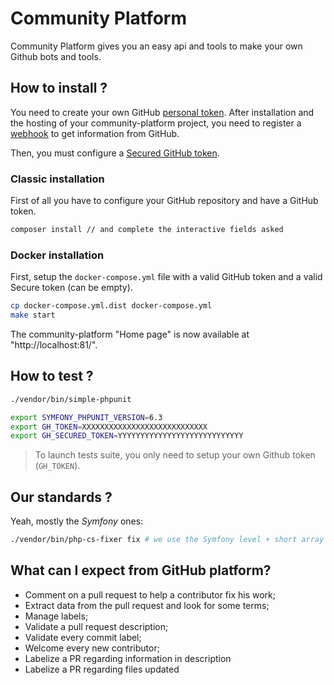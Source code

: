 # Community Platform

Community Platform gives you an easy api and tools to make your own Github bots and tools.

## How to install ?

You need to create your own GitHub [personal token](https://github.com/settings/tokens).
After installation and the hosting of your community-platform project, you need to register a [webhook](https://developer.github.com/webhooks/creating/#setting-up-a-webhook) to get
information from GitHub.

Then, you must configure a [Secured GitHub token](https://developer.github.com/webhooks/securing/#setting-your-secret-token).

### Classic installation

First of all you have to configure your GitHub repository and have a GitHub token.

```bash
composer install // and complete the interactive fields asked
```

### Docker installation

First, setup the `docker-compose.yml` file with a valid GitHub token and a valid Secure token (can be empty).

```bash
cp docker-compose.yml.dist docker-compose.yml
make start
```

The community-platform "Home page" is now available at "http://localhost:81/".

## How to test ?

```bash
./vendor/bin/simple-phpunit
```

```bash
export SYMFONY_PHPUNIT_VERSION=6.3
export GH_TOKEN=XXXXXXXXXXXXXXXXXXXXXXXXXXXX
export GH_SECURED_TOKEN=YYYYYYYYYYYYYYYYYYYYYYYYYYYY
```

> To launch tests suite, you only need to setup your own Github token (`GH_TOKEN`).

## Our standards ?

Yeah, mostly the *Symfony* ones:

```bash
./vendor/bin/php-cs-fixer fix # we use the Symfony level + short array notation filter
```

## What can I expect from GitHub platform?

* Comment on a pull request to help a contributor fix his work;
* Extract data from the pull request and look for some terms;
* Manage labels;
* Validate a pull request description;
* Validate every commit label;
* Welcome every new contributor;
* Labelize a PR regarding information in description
* Labelize a PR regarding files updated
